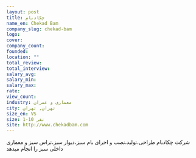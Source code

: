 ```yaml
---
layout: post
title: چکادبام
name_en: Chekad Bam
company_slug: chekad-bam
logo: 
cover: 
company_count:
founded:
location: ""
total_review: 
total_interview: 
salary_avg: 
salary_min: 
salary_max: 
rate: 
view_count: 
industry: معماری و عمران
city: تهران, تهران
size_en: VS
size: 1-10 نفر
site: http://www.chekadbam.com
---
```


شرکت چکادبام طراحی،تولید،نصب و اجرای بام سبز،دیوار سبز،تراس سبز و معماری داخلی سبز را انجام میدهد
